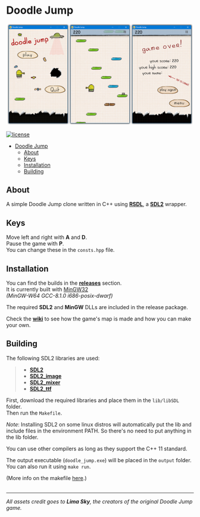 
# Doodle Jump

[![Doodle Jump](doc/screenshots.png)](https://github.com/MisaghM/Doodle-Jump/releases "Releases")

[![license](https://img.shields.io/badge/license-MIT-blue.svg?style=flat)](https://github.com/MisaghM/Doodle-Jump/blob/main/LICENSE "Repository License")

- [Doodle Jump](#doodle-jump)
  - [About](#about)
  - [Keys](#keys)
  - [Installation](#installation)
  - [Building](#building)

## About

A simple Doodle Jump clone written in C++ using **[RSDL](https://github.com/UTAP/RSDL)**, a **[SDL2](https://www.libsdl.org)** wrapper.

## Keys

Move left and right with **A** and **D**.  
Pause the game with **P**.  
You can change these in the `consts.hpp` file.

## Installation

You can find the builds in the **[releases](https://github.com/MisaghM/Doodle-Jump/releases)** section.  
It is currently built with [MinGW32](https://sourceforge.net/projects/mingw-w64/files/mingw-w64)  
*(MinGW-W64 GCC-8.1.0 i686-posix-dwarf)*  
  
The required **SDL2** and **MinGW** DLLs are included in the release package.  
  
Check the **[wiki](https://github.com/MisaghM/Doodle-Jump/wiki/The-Sequence-File)** to see how the game's map is made and how you can make your own.

## Building

The following SDL2 libraries are used:

> - **[SDL2](https://www.libsdl.org/download-2.0.php)**
> - **[SDL2_image](https://www.libsdl.org/projects/SDL_image)**
> - **[SDL2_mixer](https://www.libsdl.org/projects/SDL_mixer)**
> - **[SDL2_ttf](https://www.libsdl.org/projects/SDL_ttf)**
  
First, download the required libraries and place them in the `lib/libSDL` folder.  
Then run the `Makefile`.  
  
*Note*: Installing SDL2 on some linux distros will automatically put the lib and include files in the environment PATH. So there's no need to put anything in the lib folder.  
  
You can use other compilers as long as they support the C++ 11 standard.  
  
The output executable (`doodle_jump.exe`) will be placed in the `output` folder. You can also run it using `make run`.  
  
(More info on the makefile [here](https://github.com/MisaghM/Makefile-Project-Template).)  
<br/>  

---

*All assets credit goes to **Lima Sky**, the creators of the original Doodle Jump game.*
